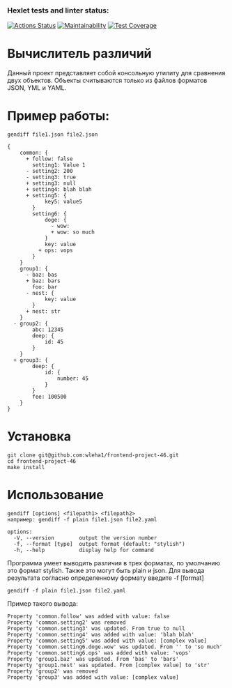 ### Hexlet tests and linter status:
[![Actions Status](https://github.com/wleha1/frontend-project-46/actions/workflows/hexlet-check.yml/badge.svg)](https://github.com/wleha1/frontend-project-46/actions)
[![Maintainability](https://api.codeclimate.com/v1/badges/ddfd3e4381f08e1eef39/maintainability)](https://codeclimate.com/github/wleha1/frontend-project-46/maintainability)
[![Test Coverage](https://api.codeclimate.com/v1/badges/ddfd3e4381f08e1eef39/test_coverage)](https://codeclimate.com/github/wleha1/frontend-project-46/test_coverage)

# Вычислитель различий

Данный проект представляет собой консольную утилиту для сравнения двух объектов. Объекты считываются только из файлов форматов JSON, YML и YAML.

# Пример работы:

```
gendiff file1.json file2.json

{
    common: {
      + follow: false
        setting1: Value 1
      - setting2: 200
      - setting3: true
      + setting3: null
      + setting4: blah blah
      + setting5: {
            key5: value5
        }
        setting6: {
            doge: {
              - wow:
              + wow: so much
            }
            key: value
          + ops: vops
        }
    }
    group1: {
      - baz: bas
      + baz: bars
        foo: bar
      - nest: {
            key: value
        }
      + nest: str
    }
  - group2: {
        abc: 12345
        deep: {
            id: 45
        }
    }
  + group3: {
        deep: {
            id: {
                number: 45
            }
        }
        fee: 100500
    }
}
```

# Установка

```
git clone git@github.com:wleha1/frontend-project-46.git
cd frontend-project-46
make install
```

# Использование

```
gendiff [options] <filepath1> <filepath2>
например: gendiff -f plain file1.json file2.yaml
```

```
options:
  -V, --version        output the version number
  -f, --format [type]  output format (default: "stylish")
  -h, --help           display help for command
```

Программа умеет выводить различия в трех форматах, по умолчанию это формат stylish. Также это могут быть plain и json. Для вывода результата согласно определенному формату введите -f [format]

```
gendiff -f plain file1.json file2.yaml
```

Пример такого вывода:

```
Property 'common.follow' was added with value: false
Property 'common.setting2' was removed
Property 'common.setting3' was updated. From true to null
Property 'common.setting4' was added with value: 'blah blah'
Property 'common.setting5' was added with value: [complex value]
Property 'common.setting6.doge.wow' was updated. From '' to 'so much'
Property 'common.setting6.ops' was added with value: 'vops'
Property 'group1.baz' was updated. From 'bas' to 'bars'
Property 'group1.nest' was updated. From [complex value] to 'str'
Property 'group2' was removed
Property 'group3' was added with value: [complex value]
```
